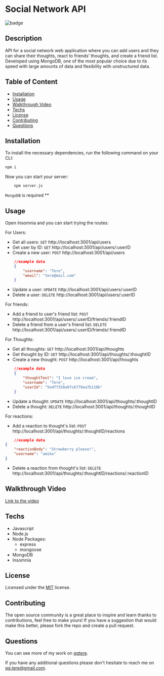 # Social Network API
![badge](https://img.shields.io/badge/License-MIT-yellow)

## Description
API for a social network web application where you can add users and they can share their thoughts, react to friends’ thoughts, and create a friend list. Developed using MongoDB, one of the most popular choice due to its speed with large amounts of data and flexibility with unstructured data.

## Table of Content
* [Installation](#installation)
* [Usage](#usage)
* [Walkthrough Video](#walkthrough-video)
* [Techs](#techs)
* [License](#license)
* [Contributing](#contributing)
* [Questions](#questions)

## Installation

  To install the necessary dependencies, run the following command on your CLI:
```bash
npm i
```
Now you can start your server:
```bash
    npm server.js
```
`MongoDB` is required **


## Usage

Open Insomnia and you can start trying the routes:

For Users:

* Get all users: `GET` http://localhost:3001/api/users
* Get user by ID: `GET` http://localhost:3001/api/users/:userID
* Create a new user: `POST` http://localhost:3001/api/users
```json
    //example data
    {
        "username": "Tere",
        "email": "tere@mail.com"
    }
```
* Update a user: `UPDATE` http://localhost:3001/api/users/:userID
* Delete a user: `DELETE` http://localhost:3001/api/users/:userID

For friends:
* Add a friend to user's friend list: `POST` http://localhost:3001/api/users/:userID/friends/:friendID
* Delete a friend from a user's friend list: `DELETE` http://localhost:3001/api/users/:userID/friends/:friendID

For Thoughts:

* Get all thoughts: `GET` http://localhost:3001/api/thoughts
* Get thought by ID: `GET` http://localhost:3001/api/thoughts/:thoughtID
* Create a new thought: `POST` http://localhost:3001/api/thoughts
```json
    //example data
    {
        "thoughtText": "I love ice cream",
        "username": "Tere",
        "userId": "5edff358a0fcb779aa7b118b"
    }
```
* Update a thought: `UPDATE` http://localhost:3001/api/thoughts/:thoughtID
* Delete a thought: `DELETE` http://localhost:3001/api/thoughts/:thoughtID

For reactions:
* Add a reaction to thought's list: `POST` http://localhost:3001/api/thoughts/:thoughtID/reactions
```json
    //example data
{
	"reactionBody": "Strawberry please!",
	"username": "amiko"
}
```
* Delete a reaction from thought's list: `DELETE` http://localhost:3001/api/thoughts/:thoughtID/reactions/:reactionID

## Walkthrough Video
[Link to the video](https://)

## Techs
* Javascript
* Node.js
* Node Packages:
    * express
    * mongoose
* MongoDB
* Insomnia


## License
 Licensed under the [MIT](https://opensource.org/licenses/MIT)
 license.

## Contributing 
 The open source community is a great place to inspire and learn thanks to contributions, feel free to make yours!
    If you have a suggestion that would make this better, please fork the repo and create a pull request.

## Questions
  You can see more of my work on [qgtere](https://github.com/qgtere).

  If you have any additional questions please don't hesitate to reach me on qg.tere@gmail.com.  